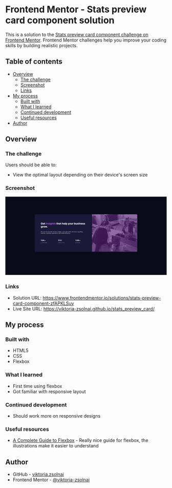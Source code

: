 # Frontend Mentor - Stats preview card component solution

This is a solution to the [Stats preview card component challenge on Frontend Mentor](https://www.frontendmentor.io/challenges/stats-preview-card-component-8JqbgoU62). Frontend Mentor challenges help you improve your coding skills by building realistic projects. 

## Table of contents

- [Overview](#overview)
  - [The challenge](#the-challenge)
  - [Screenshot](#screenshot)
  - [Links](#links)
- [My process](#my-process)
  - [Built with](#built-with)
  - [What I learned](#what-i-learned)
  - [Continued development](#continued-development)
  - [Useful resources](#useful-resources)
- [Author](#author)




## Overview

### The challenge

Users should be able to:

- View the optimal layout depending on their device's screen size

### Screenshot

![](./project.png)


### Links

- Solution URL: https://www.frontendmentor.io/solutions/stats-preview-card-component-zfAPKLSuy
- Live Site URL: https://viktoria-zsolnai.github.io/stats_preview_card/

## My process

### Built with

- HTML5 
- CSS 
- Flexbox


### What I learned

 - First time using flexbox 
 - Got familiar with responsive layout


### Continued development

 - Should work more on responsive designs

### Useful resources

- [A Complete Guide to Flexbox](https://css-tricks.com/snippets/css/a-guide-to-flexbox/) - Really nice guide for flexbox, the illustrations make it easier to understand


## Author

- GitHub - [viktoria.zsolnai](https://github.com/viktoria-zsolnai)
- Frontend Mentor - [@viktoria-zsolnai](https://www.frontendmentor.io/profile/viktoria-zsolnai)


